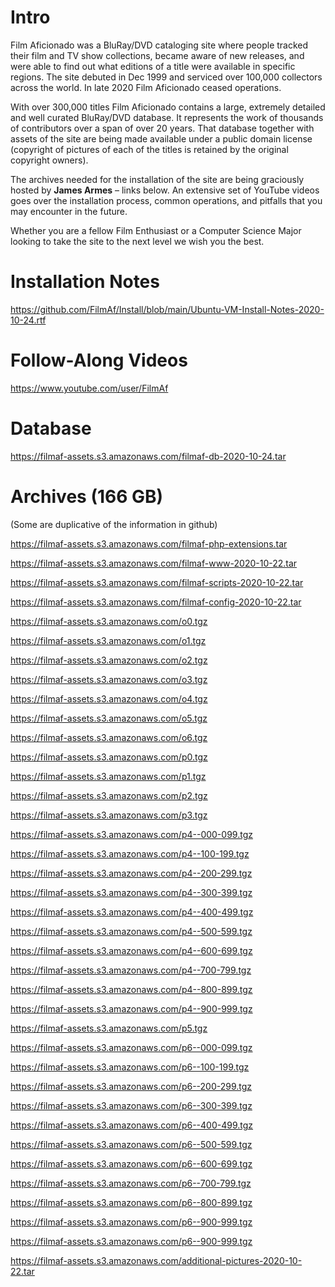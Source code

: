 # Intro

Film Aficionado was a BluRay/DVD cataloging site where people tracked their film and TV show collections, became aware of new releases, and were able to find out what editions of a title were available in specific regions.  The site debuted in Dec 1999 and serviced over 100,000 collectors across the world.  In late 2020 Film Aficionado ceased operations.

With over 300,000 titles Film Aficionado contains a large, extremely detailed and well curated BluRay/DVD database.  It represents the work of thousands of contributors over a span of over 20 years.  That database together with assets of the site are being made available under a public domain license (copyright of pictures of each of the titles is retained by the original copyright owners).

The archives needed for the installation of the site are being graciously hosted by <b>James Armes</b> – links below.  An extensive set of YouTube videos goes over the installation process, common operations, and pitfalls that you may encounter in the future.

Whether you are a fellow Film Enthusiast or a Computer Science Major looking to take the site to the next level we wish you the best.

# Installation Notes
https://github.com/FilmAf/Install/blob/main/Ubuntu-VM-Install-Notes-2020-10-24.rtf

# Follow-Along Videos
https://www.youtube.com/user/FilmAf

# Database
https://filmaf-assets.s3.amazonaws.com/filmaf-db-2020-10-24.tar

# Archives (166 GB)
(Some are duplicative of the information in github)

https://filmaf-assets.s3.amazonaws.com/filmaf-php-extensions.tar

https://filmaf-assets.s3.amazonaws.com/filmaf-www-2020-10-22.tar

https://filmaf-assets.s3.amazonaws.com/filmaf-scripts-2020-10-22.tar

https://filmaf-assets.s3.amazonaws.com/filmaf-config-2020-10-22.tar

https://filmaf-assets.s3.amazonaws.com/o0.tgz

https://filmaf-assets.s3.amazonaws.com/o1.tgz

https://filmaf-assets.s3.amazonaws.com/o2.tgz

https://filmaf-assets.s3.amazonaws.com/o3.tgz

https://filmaf-assets.s3.amazonaws.com/o4.tgz

https://filmaf-assets.s3.amazonaws.com/o5.tgz

https://filmaf-assets.s3.amazonaws.com/o6.tgz

https://filmaf-assets.s3.amazonaws.com/p0.tgz

https://filmaf-assets.s3.amazonaws.com/p1.tgz

https://filmaf-assets.s3.amazonaws.com/p2.tgz

https://filmaf-assets.s3.amazonaws.com/p3.tgz

https://filmaf-assets.s3.amazonaws.com/p4--000-099.tgz

https://filmaf-assets.s3.amazonaws.com/p4--100-199.tgz

https://filmaf-assets.s3.amazonaws.com/p4--200-299.tgz

https://filmaf-assets.s3.amazonaws.com/p4--300-399.tgz

https://filmaf-assets.s3.amazonaws.com/p4--400-499.tgz

https://filmaf-assets.s3.amazonaws.com/p4--500-599.tgz

https://filmaf-assets.s3.amazonaws.com/p4--600-699.tgz

https://filmaf-assets.s3.amazonaws.com/p4--700-799.tgz

https://filmaf-assets.s3.amazonaws.com/p4--800-899.tgz

https://filmaf-assets.s3.amazonaws.com/p4--900-999.tgz

https://filmaf-assets.s3.amazonaws.com/p5.tgz

https://filmaf-assets.s3.amazonaws.com/p6--000-099.tgz

https://filmaf-assets.s3.amazonaws.com/p6--100-199.tgz

https://filmaf-assets.s3.amazonaws.com/p6--200-299.tgz

https://filmaf-assets.s3.amazonaws.com/p6--300-399.tgz

https://filmaf-assets.s3.amazonaws.com/p6--400-499.tgz

https://filmaf-assets.s3.amazonaws.com/p6--500-599.tgz

https://filmaf-assets.s3.amazonaws.com/p6--600-699.tgz

https://filmaf-assets.s3.amazonaws.com/p6--700-799.tgz

https://filmaf-assets.s3.amazonaws.com/p6--800-899.tgz

https://filmaf-assets.s3.amazonaws.com/p6--900-999.tgz

https://filmaf-assets.s3.amazonaws.com/p6--900-999.tgz

https://filmaf-assets.s3.amazonaws.com/additional-pictures-2020-10-22.tar
